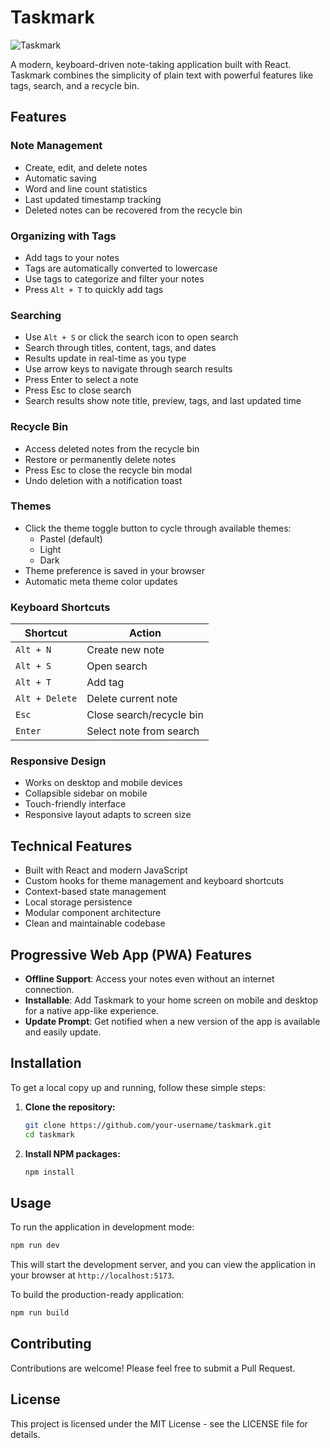 # Taskmark

![Taskmark](https://github.com/user-attachments/assets/1fdcbadb-1301-4b02-a68c-03786c7d954e)


A modern, keyboard-driven note-taking application built with React. Taskmark combines the simplicity of plain text with powerful features like tags, search, and a recycle bin.

## Features

### Note Management
- Create, edit, and delete notes
- Automatic saving
- Word and line count statistics
- Last updated timestamp tracking
- Deleted notes can be recovered from the recycle bin

### Organizing with Tags
- Add tags to your notes
- Tags are automatically converted to lowercase
- Use tags to categorize and filter your notes
- Press `Alt + T` to quickly add tags

### Searching
- Use `Alt + S` or click the search icon to open search
- Search through titles, content, tags, and dates
- Results update in real-time as you type
- Use arrow keys to navigate through search results
- Press Enter to select a note
- Press Esc to close search
- Search results show note title, preview, tags, and last updated time

### Recycle Bin
- Access deleted notes from the recycle bin
- Restore or permanently delete notes
- Press Esc to close the recycle bin modal
- Undo deletion with a notification toast

### Themes
- Click the theme toggle button to cycle through available themes:
  - Pastel (default)
  - Light
  - Dark
- Theme preference is saved in your browser
- Automatic meta theme color updates

### Keyboard Shortcuts
| Shortcut | Action |
|----------|---------|
| `Alt + N` | Create new note |
| `Alt + S` | Open search |
| `Alt + T` | Add tag |
| `Alt + Delete` | Delete current note |
| `Esc` | Close search/recycle bin |
| `Enter` | Select note from search |

### Responsive Design
- Works on desktop and mobile devices
- Collapsible sidebar on mobile
- Touch-friendly interface
- Responsive layout adapts to screen size

## Technical Features
- Built with React and modern JavaScript
- Custom hooks for theme management and keyboard shortcuts
- Context-based state management
- Local storage persistence
- Modular component architecture
- Clean and maintainable codebase

## Progressive Web App (PWA) Features
- **Offline Support**: Access your notes even without an internet connection.
- **Installable**: Add Taskmark to your home screen on mobile and desktop for a native app-like experience.
- **Update Prompt**: Get notified when a new version of the app is available and easily update.

## Installation

To get a local copy up and running, follow these simple steps:

1. **Clone the repository:**
    ```bash
    git clone https://github.com/your-username/taskmark.git
    cd taskmark
    ```
2. **Install NPM packages:**
    ```bash
    npm install
    ```

## Usage

To run the application in development mode:

```bash
npm run dev
```
This will start the development server, and you can view the application in your browser at `http://localhost:5173`.

To build the production-ready application:

```bash
npm run build
```

## Contributing

Contributions are welcome! Please feel free to submit a Pull Request.

## License

This project is licensed under the MIT License - see the LICENSE file for details.
